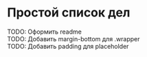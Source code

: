 # Простой список дел

TODO: Оформить readme  
TODO: Добавить margin-bottom для .wrapper  
TODO: Добавить padding для placeholder